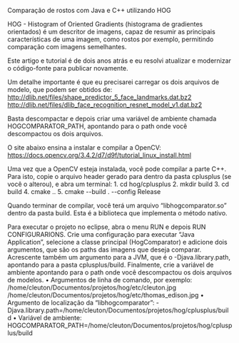 Comparação de rostos com Java e C++ utilizando HOG

HOG - Histogram of Oriented Gradients (histograma de gradientes orientados) é um descritor de imagens, capaz de resumir as principais características de uma imagem, como rostos por exemplo, permitindo comparação com imagens semelhantes.

Este artigo e tutorial é de dois anos atrás e eu resolvi atualizar e modernizar o código-fonte para publicar novamente.

Um detalhe importante é que eu precisarei carregar os dois arquivos de modelo, que podem ser obtidos de:
http://dlib.net/files/shape_predictor_5_face_landmarks.dat.bz2
http://dlib.net/files/dlib_face_recognition_resnet_model_v1.dat.bz2

Basta descompactar e depois criar uma variável de ambiente chamada HOGCOMPARATOR_PATH, apontando para o path onde você descompactou os dois arquivos.

O site abaixo ensina a instalar e compilar a OpenCV:
https://docs.opencv.org/3.4.2/d7/d9f/tutorial_linux_install.html

Uma vez que a OpenCV esteja instalada, você pode compilar a parte C++. Para isto, copie o arquivo header gerado para dentro da pasta cplusplus (se você o alterou), e abra um terminal:
    1. cd hog/cplusplus
    2. mkdir build
    3. cd build
    4. cmake ..
    5. cmake --build . --config Release

Quando terminar de compilar, você terá um arquivo “libhogcomparator.so” dentro da pasta build. Esta é a biblioteca que implementa o método nativo.

Para executar o projeto no eclipse, abra o menu RUN e depois RUN CONFIGURARIONS. Crie uma configuração para executar “Java Application”, selecione a classe principal (HogComparator) e adicione dois argumentos, que são os paths das imagens que deseja comparar. Acrescente também um argumento para a JVM, que é o -Djava.library.path, apontando para a pasta cplusplus/build. Finalmente, crie a variável de ambiente apontando para o path onde você descompactou os dois arquivos de modelos. 
    • Argumentos de linha de comando, por exemplo: /home/cleuton/Documentos/projetos/hog/etc/cleuton.jpg /home/cleuton/Documentos/projetos/hog/etc/thomas_edison.jpg
    • Argumento de localização da “libhogcomparator”: -Djava.library.path=/home/cleuton/Documentos/projetos/hog/cplusplus/build
    • Variável de ambiente: HOGCOMPARATOR_PATH=/home/cleuton/Documentos/projetos/hog/cplusplus/build
